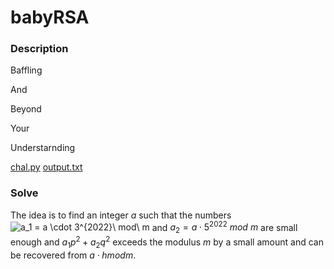 # babyRSA

### Description

Baffling

And

Beyond

Your

Understarnding

[chal.py](chal.py)
[output.txt](output.txt)

### Solve

The idea is to find an integer $a$ such that the numbers <img src="https://latex.codecogs.com/svg.image?a_1&space;=&space;a&space;\cdot&space;3^{2022}\&space;mod\&space;m" title="a_1 = a \cdot 3^{2022}\ mod\ m" /> and $a_2 = a \cdot 5^{2022}\ mod\ m$ are small enough and $a_1p^2 + a_2q^2$ exceeds the modulus $m$ by a small amount and can be recovered from $a \cdot h mod m$.
